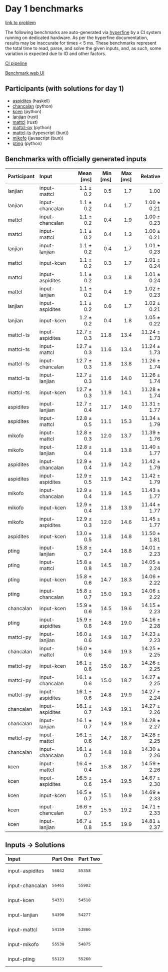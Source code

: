 # Day 1 benchmarks

[link to problem](https://adventofcode.com/2023/day/1)

The following benchmarks are auto-generated via
[hyperfine](https://github.com/sharkdp/hyperfine) by a CI system running on
dedicated hardware. As per the hyperfine documentation, results may be
inaccurate for times < 5 ms. These benchmarks represent the total time to read,
parse, and solve the given inputs, and, as such, some variation is expected due
to IO and other factors.

[CI pipeline](http://ci.papercode.net:8080/teams/main/pipelines/aoc2023)

[Benchmark web UI](https://aoc.ancalagon.black)


## Participants (with solutions for day 1)

- [aspidites](https://github.com/aspidites/aoc2023) (haskell)
- [chancalan](https://github.com/chancalan/aoc2023) (python)
- [kcen](https://github.com/kcen/aoc2023) (python)
- [lanjian](https://github.com/lanjian/aoc-2023) (rust)
- [mattcl](https://github.com/mattcl/aoc2023) (rust)
- [mattcl-py](https://github.com/mattcl/aoc2023-py) (python)
- [mattcl-ts](https://github.com/mattcl/aoc2023-js) (typescript (bun))
- [mikofo](https://github.com/mikofo/advent-of-code-2023) (javascript (bun))
- [pting](https://github.com/pting/aoc2023) (python)


## Benchmarks with officially generated inputs

| Participant | Input | Mean [ms] | Min [ms] | Max [ms] | Relative |
|:---|:---|---:|---:|---:|---:|
| lanjian | input-mattcl | 1.1 ± 0.2 | 0.5 | 1.7 | 1.00 |
| lanjian | input-chancalan | 1.1 ± 0.2 | 0.4 | 1.7 | 1.00 ± 0.21 |
| mattcl | input-chancalan | 1.1 ± 0.2 | 0.4 | 1.9 | 1.00 ± 0.23 |
| mattcl | input-mattcl | 1.1 ± 0.2 | 0.4 | 1.3 | 1.00 ± 0.21 |
| lanjian | input-lanjian | 1.1 ± 0.2 | 0.4 | 1.7 | 1.01 ± 0.23 |
| mattcl | input-kcen | 1.1 ± 0.2 | 0.3 | 1.7 | 1.01 ± 0.24 |
| mattcl | input-aspidites | 1.1 ± 0.2 | 0.3 | 1.8 | 1.01 ± 0.24 |
| mattcl | input-lanjian | 1.1 ± 0.2 | 0.4 | 1.9 | 1.02 ± 0.23 |
| lanjian | input-aspidites | 1.1 ± 0.2 | 0.6 | 1.7 | 1.02 ± 0.21 |
| lanjian | input-kcen | 1.2 ± 0.2 | 0.4 | 1.8 | 1.05 ± 0.22 |
| mattcl-ts | input-aspidites | 12.7 ± 0.3 | 11.8 | 13.4 | 11.24 ± 1.73 |
| mattcl-ts | input-mattcl | 12.7 ± 0.3 | 11.6 | 13.4 | 11.24 ± 1.73 |
| mattcl-ts | input-chancalan | 12.7 ± 0.3 | 11.8 | 13.8 | 11.26 ± 1.74 |
| mattcl-ts | input-lanjian | 12.7 ± 0.3 | 11.6 | 14.0 | 11.26 ± 1.74 |
| mattcl-ts | input-kcen | 12.7 ± 0.3 | 11.9 | 14.1 | 11.28 ± 1.74 |
| aspidites | input-lanjian | 12.7 ± 0.4 | 11.7 | 14.0 | 11.31 ± 1.77 |
| aspidites | input-mattcl | 12.8 ± 0.5 | 11.1 | 15.3 | 11.34 ± 1.79 |
| mikofo | input-mattcl | 12.8 ± 0.3 | 12.0 | 13.7 | 11.39 ± 1.76 |
| mikofo | input-lanjian | 12.8 ± 0.4 | 11.8 | 13.8 | 11.40 ± 1.77 |
| aspidites | input-chancalan | 12.9 ± 0.4 | 11.9 | 14.2 | 11.42 ± 1.79 |
| aspidites | input-aspidites | 12.9 ± 0.5 | 11.9 | 14.2 | 11.42 ± 1.79 |
| mikofo | input-chancalan | 12.9 ± 0.4 | 11.9 | 14.5 | 11.43 ± 1.77 |
| mikofo | input-kcen | 12.9 ± 0.4 | 11.8 | 13.9 | 11.44 ± 1.77 |
| mikofo | input-aspidites | 12.9 ± 0.3 | 12.0 | 14.6 | 11.45 ± 1.77 |
| aspidites | input-kcen | 13.0 ± 0.5 | 11.8 | 14.8 | 11.50 ± 1.81 |
| pting | input-lanjian | 15.8 ± 0.7 | 14.4 | 18.8 | 14.01 ± 2.23 |
| pting | input-mattcl | 15.8 ± 0.8 | 14.5 | 18.7 | 14.05 ± 2.24 |
| pting | input-kcen | 15.8 ± 0.6 | 14.7 | 18.3 | 14.06 ± 2.22 |
| pting | input-chancalan | 15.8 ± 0.7 | 15.0 | 19.3 | 14.06 ± 2.22 |
| chancalan | input-kcen | 15.9 ± 0.6 | 14.5 | 19.6 | 14.15 ± 2.23 |
| pting | input-aspidites | 15.9 ± 0.8 | 14.8 | 19.0 | 14.16 ± 2.28 |
| mattcl-py | input-lanjian | 16.0 ± 0.6 | 14.9 | 18.7 | 14.23 ± 2.23 |
| chancalan | input-mattcl | 16.0 ± 0.6 | 14.6 | 19.3 | 14.25 ± 2.25 |
| mattcl-py | input-kcen | 16.1 ± 0.6 | 15.0 | 18.7 | 14.26 ± 2.25 |
| mattcl-py | input-chancalan | 16.1 ± 0.6 | 15.0 | 18.7 | 14.27 ± 2.25 |
| mattcl-py | input-aspidites | 16.1 ± 0.6 | 14.8 | 19.9 | 14.27 ± 2.24 |
| chancalan | input-aspidites | 16.1 ± 0.7 | 14.9 | 19.1 | 14.27 ± 2.26 |
| chancalan | input-lanjian | 16.1 ± 0.7 | 14.9 | 18.9 | 14.28 ± 2.27 |
| mattcl-py | input-mattcl | 16.1 ± 0.6 | 14.7 | 18.7 | 14.28 ± 2.25 |
| chancalan | input-chancalan | 16.1 ± 0.7 | 14.8 | 18.8 | 14.30 ± 2.26 |
| kcen | input-mattcl | 16.4 ± 0.4 | 15.8 | 18.7 | 14.59 ± 2.26 |
| kcen | input-aspidites | 16.5 ± 0.6 | 15.4 | 19.5 | 14.67 ± 2.30 |
| kcen | input-kcen | 16.5 ± 0.7 | 15.1 | 19.9 | 14.69 ± 2.33 |
| kcen | input-chancalan | 16.6 ± 0.7 | 15.5 | 19.2 | 14.71 ± 2.33 |
| kcen | input-lanjian | 16.7 ± 0.8 | 15.5 | 19.9 | 14.81 ± 2.37 |


## Inputs -> Solutions

| Input | Part One | Part Two |
|:---|:---|:---|
|input-aspidites|<pre>56042</pre>|<pre>55358</pre>|
|input-chancalan|<pre>56465</pre>|<pre>55902</pre>|
|input-kcen|<pre>54331</pre>|<pre>54518</pre>|
|input-lanjian|<pre>54390</pre>|<pre>54277</pre>|
|input-mattcl|<pre>54159</pre>|<pre>53866</pre>|
|input-mikofo|<pre>55538</pre>|<pre>54875</pre>|
|input-pting|<pre>55123</pre>|<pre>55260</pre>|